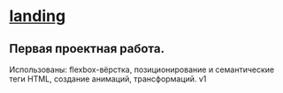 # [landing](https://nyan969.github.io/landing/)
## Первая проектная работа.
Использованы: flexbox-вёрстка, позиционирование и семантические теги HTML, создание анимаций, трансформаций.
v1
